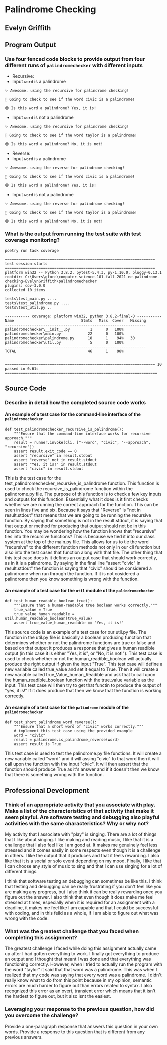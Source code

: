 # Palindrome Checking

## Evelyn Griffith

## Program Output

### Use four fenced code blocks to provide output from four different runs of `palindromechecker` with different inputs

- Recursive:
- Input `word` is a palindrome

```
✨ Awesome. using the recursive for palindrome checking!

🔖 Going to check to see if the word civic is a palindrome!

😆 Is this word a palindrome? Yes, it is!
```

- Input `word` is not a palindrome

```
✨ Awesome. using the recursive for palindrome checking!

🔖 Going to check to see if the word taylor is a palindrome!

😆 Is this word a palindrome? No, it is not!
```

- Reverse:
- Input `word` is a palindrome

```
✨ Awesome. using the reverse for palindrome checking!

🔖 Going to check to see if the word civic is a palindrome!

😆 Is this word a palindrome? Yes, it is!
```

- Input `word` is not a palindrome

```
✨ Awesome. using the reverse for palindrome checking!

🔖 Going to check to see if the word taylor is a palindrome!

😆 Is this word a palindrome? No, it is not!
```

### What is the output from running the test suite with test coverage monitoring?

`poetry run task coverage`

```
=================================================================== test session starts ===================================================================
platform win32 -- Python 3.8.2, pytest-5.4.3, py-1.10.0, pluggy-0.13.1
rootdir: C:\Users\gforc\computer-science-101-fall-2021-ee-palindrome-checking-EvelynGriffith\palindromechecker
plugins: cov-3.0.0
collected 10 items

tests\test_main.py ....
tests\test_palindrome.py ....
tests\test_util.py ..

----------- coverage: platform win32, python 3.8.2-final-0 -----------
Name                              Stmts   Miss  Cover   Missing
---------------------------------------------------------------
palindromechecker\__init__.py         1      0   100%
palindromechecker\main.py            22      0   100%
palindromechecker\palindrome.py      18      1    94%   30
palindromechecker\util.py             5      0   100%
---------------------------------------------------------------
TOTAL                                46      1    98%


=================================================================== 10 passed in 0.61s ==================================================================== 
```

## Source Code

### Describe in detail how the completed source code works

#### An example of a test case for the command-line interface of the `palindromechecker`

```
def test_palindromechecker_recursive_is_palindrome():
    """Ensure that the command-line interface works for recursive approach."""
    result = runner.invoke(cli, ["--word", "civic", "--approach", "recursive"])
    assert result.exit_code == 0
    assert "recursive" in result.stdout
    assert "reverse" not in result.stdout
    assert "Yes, it is!" in result.stdout
    assert "civic" in result.stdout
```

This is the test case for the test_palindromechecker_recursive_is_palindrome function. This function is used to check the recursive_is_palindrome function within the palindrome.py file. The purpose of this function is to check a few key inputs and outputs for this function. Essentially what it does is it first checks whether we are running the correct approach for the function. This can be seen in lines five and six. Because it says that "Reverse" is "not in result.stdout" that means that we are going to be running the recursive function. By saying that something is not in the result.stdout, it is saying that that output or method for producing that output should not be in this function. You may be wondering how the function knows that "recursive" ties into the recursive functions? This is because we tied it into our class system at the top of the main.py file. This allows for us to tie the word "recursive" to the different function methods not only in our cli function but also into the test cases that function along with that file. The other thing that this test case does is it defines an output case that should work correctly, as in it is a palindrome. By saying in the final line "assert "civic" in result.stdout" the function is saying that "civic" should be considered a palindrome when run through the function. If it is not cosidered a palindrome then you know something is wrong with the function.

#### An example of a test case for the `util` module of the `palindromechecker`

```
def test_human_readable_boolean_true():
    """Ensure that a human-readable true boolean works correctly."""
    true_value = True
    true_value_human_readable = util.human_readable_boolean(true_value)
    assert true_value_human_readable == "Yes, it is!"
```

This source code is an example of a test case for our util.py file. The function in the util.py file is basically a boolean producing function that determines whether or not the palindrome functions are true or false and based on that output it produces a response that gives a human readible output (in this case it is either "Yes, it is", or "No, it is not!"). This test case is used to check whether or not the human_readible_boolean will actually produce the right output if given the input "True". This test case will define a new variable called true_value and set it equal to True. Then it will create a new variable called true_Value_human_Readible and ask that to call upon the human_readible_boolean function with the true_value variable as the input. This test case will then try to get that functin to produce the output of "yes, it is!" If it does produce that then we know that the function is working correctly.

#### An example of a test case for the `palindrome` module of the `palindromechecker`

```
def test_short_palindrome_word_reverse():
    """Ensure that a short word of "civic" works correctly."""
    # implement this test case using the provided example
    word = "civic"
    result = palindrome.is_palindrome_reverse(word)
    assert result is True
```

This test case is used to test the palindrome.py file functions. It will create a new variable called "word" and it will assing "civic" to that word then it will call upon the function with the input "civic". It will then assert that the function should produce True as it's answer and if it doesn't then we know that there is something wrong with the function.

## Professional Development

### Think of an appropriate activity that you associate with play. Make a list of the characteristics of that activity that make it seem playful. Are software testing and debugging also playful activities with the same characteristics? Why or why not?

My activity that I associate with "play" is singing. There are a lot of things that I like about singing. I like making and reading music, I like that it is a challenge that I also feel like I am good at. It makes me genuinely feel less stressed and it comes easily in some respects even though it is a challenge in others. I like the output that it produces and that it feels rewarding. I also like that it is a social or solo event depending on my mood. Finally, I like that I can choose any style of music to sing and that I can use singing for a lot of different things.

I think that software testing an debugging can sometimes be like this. I think that testing and debugging can be really frustrating if you don't feel like you are making any progress, but I also think it can be really rewarding once you figure out the answer. I also think that even though it does make me feel stressed at times, especially when it is required for an assignment with a deadline, it makes me feel like I am capable and that I could be successful with coding, and in this feild as a whole, if I am able to figure out what was wrong with the code.

### What was the greatest challenge that you faced when completing this assignment?

The greatest challenge I faced while doing this assignment actually came up after I had gotten everything to work. I finally got everything to produce an output and I thought that meant I was done and that everything was functioning correctly. However, when I tried to actually run the program with the word "taylor" it said that that word was a palindrome. This was when I realized that my code was saying that every word was a palindrome. I didn't really know what to do from this point because in my opinion, semantic errors are much harder to figure out than errors related to syntax. I also recognized this error as an overt, transient error which means that it isn't the hardest to figure out, but it also isnt the easiest.

### Leveraging your response to the previous question, how did you overcome the challenge?

Provide a one-paragraph response that answers this question in your own words.
Provide a response to this question that is different from any previous answers.
